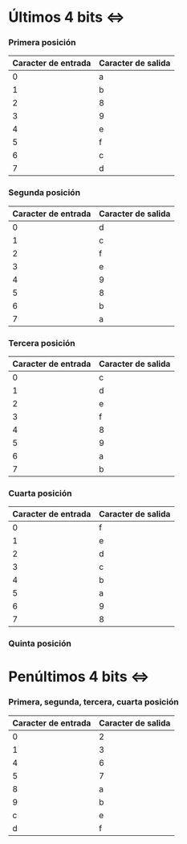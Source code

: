 # Últimos 4 bits $\iff$

### Primera posición

| Caracter de entrada | Caracter de salida |
| ------------------- | ------------------ |
| 0                   | a                  |
| 1                   | b                  |
| 2                   | 8                  |
| 3                   | 9                  |
| 4                   | e                  |
| 5                   | f                  |
| 6                   | c                  |
| 7                   | d                  |

### Segunda posición

| Caracter de entrada | Caracter de salida |
| ------------------- | ------------------ |
| 0                   | d                  |
| 1                   | c                  |
| 2                   | f                  |
| 3                   | e                  |
| 4                   | 9                  |
| 5                   | 8                  |
| 6                   | b                  |
| 7                   | a                  |

### Tercera posición

| Caracter de entrada | Caracter de salida |
| ------------------- | ------------------ |
| 0                   | c                  |
| 1                   | d                  |
| 2                   | e                  |
| 3                   | f                  |
| 4                   | 8                  |
| 5                   | 9                  |
| 6                   | a                  |
| 7                   | b                  |

### Cuarta posición

| Caracter de entrada | Caracter de salida |
| ------------------- | ------------------ |
| 0                   | f                  |
| 1                   | e                  |
| 2                   | d                  |
| 3                   | c                  |
| 4                   | b                  |
| 5                   | a                  |
| 6                   | 9                  |
| 7                   | 8                  |

### Quinta posición


# Penúltimos 4 bits $\iff$

### Primera, segunda, tercera, cuarta posición

| Caracter de entrada | Caracter de salida |
| ------------------- | ------------------ |
| 0                   | 2                  |
| 1                   | 3                  |
| 4                   | 6                  |
| 5                   | 7                  |
| 8                   | a                  |
| 9                   | b                  |
| c                   | e                  |
| d                   | f                  |
